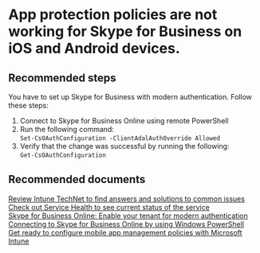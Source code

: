 <properties
    pageTitle="App protection policies are not working for Skype for Business on iOS and Android devices"
    description="App protection policies are not working for Skype for Business on iOS and Android devices"
    service="microsoft.intune"
    resource="intune"
    authors="JordanWallach"
    displayOrder="1"
    selfHelpType="resource"
    supportTopicIds=""
    resourceTags="mam, mampolicy"
    productPesIds=""
    cloudEnvironments="public"
 	articleId="2a039056-345d-42a9-9cd4-b71e5b752f0c"
	ownershipId="IntuneCxP_Intune"
/>

# App protection policies are not working for Skype for Business on iOS and Android devices.

## **Recommended steps**

You have to set up Skype for Business with modern authentication. Follow these steps:

1. Connect to Skype for Business Online using remote PowerShell 
2. Run the following command:<br>
   `Set-CsOAuthConfiguration -ClientAdalAuthOverride Allowed`
3. Verify that the change was successful by running the following:<br>
   `Get-CsOAuthConfiguration` 

## **Recommended documents**

[Review Intune TechNet to find answers and solutions to common issues](https://aka.ms/intuneforums)<br>
[Check out Service Health to see current status of the service](https://portal.office.com/AdminPortal/Home#/MessageCenter)<br>
[Skype for Business Online: Enable your tenant for modern authentication](http://social.technet.microsoft.com/wiki/contents/articles/34339.skype-for-business-online-enable-your-tenant-for-modern-authentication.aspx) <br>
[Connecting to Skype for Business Online by using Windows PowerShell](https://aka.ms/SkypePowerShell) <br>
[Get ready to configure mobile app management policies with Microsoft Intune](https://docs.microsoft.com/intune/deploy-use/get-ready-to-configure-mobile-app-management-policies-with-microsoft-intune)

